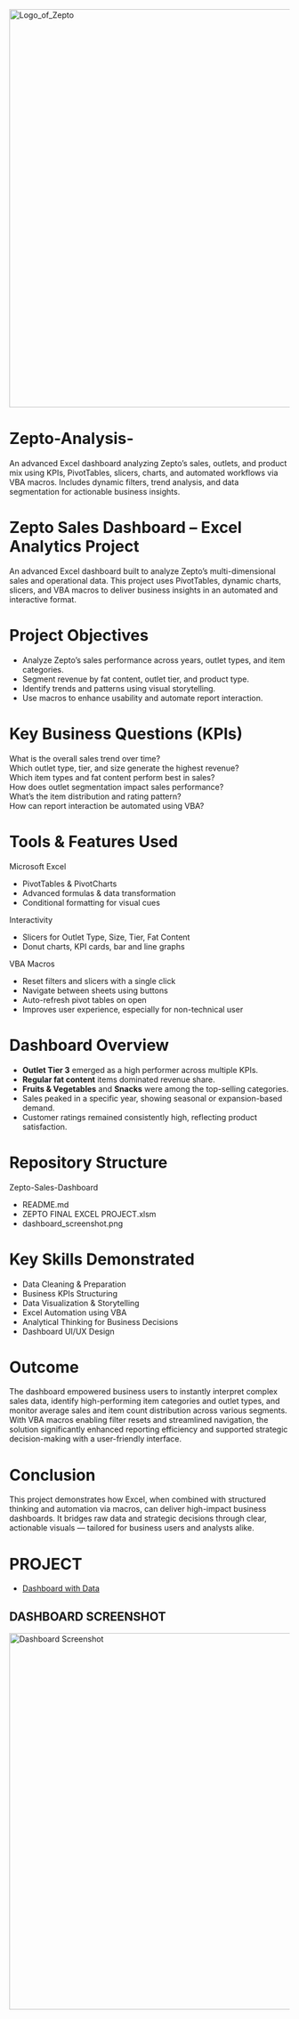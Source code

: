 <img width="1068" height="716" alt="Logo_of_Zepto" src="https://github.com/user-attachments/assets/e5aadeea-d664-43e4-bdb3-305736dfcf99" />


# Zepto-Analysis-
An advanced Excel dashboard analyzing Zepto’s sales, outlets, and product mix using KPIs, PivotTables, slicers, charts, and automated workflows via VBA macros. Includes dynamic filters, trend analysis, and data segmentation for actionable business insights.


# Zepto Sales Dashboard – Excel Analytics Project

An advanced Excel dashboard built to analyze Zepto’s multi-dimensional sales and operational data. This project uses PivotTables, dynamic charts, slicers, and VBA macros to deliver business insights in an automated and interactive format.

# Project Objectives

- Analyze Zepto’s sales performance across years, outlet types, and item categories.  
- Segment revenue by fat content, outlet tier, and product type.  
- Identify trends and patterns using visual storytelling.  
- Use macros to enhance usability and automate report interaction.


#  Key Business Questions (KPIs)

 What is the overall sales trend over time?  
 Which outlet type, tier, and size generate the highest revenue?  
 Which item types and fat content perform best in sales?  
 How does outlet segmentation impact sales performance?  
 What’s the item distribution and rating pattern?  
 How can report interaction be automated using VBA?


# Tools & Features Used

   Microsoft Excel
  - PivotTables & PivotCharts  
  - Advanced formulas & data transformation  
  - Conditional formatting for visual cues

   Interactivity
  - Slicers for Outlet Type, Size, Tier, Fat Content  
  - Donut charts, KPI cards, bar and line graphs

   VBA Macros
  - Reset filters and slicers with a single click  
  - Navigate between sheets using buttons  
  - Auto-refresh pivot tables on open  
  - Improves user experience, especially for non-technical user

# Dashboard Overview 

- **Outlet Tier 3** emerged as a high performer across multiple KPIs.  
- **Regular fat content** items dominated revenue share.  
- **Fruits & Vegetables** and **Snacks** were among the top-selling categories.  
- Sales peaked in a specific year, showing seasonal or expansion-based demand.  
- Customer ratings remained consistently high, reflecting product satisfaction.

# Repository Structure
Zepto-Sales-Dashboard
- README.md
- ZEPTO FINAL EXCEL PROJECT.xlsm
- dashboard_screenshot.png

# Key Skills Demonstrated

-  Data Cleaning & Preparation  
-  Business KPIs Structuring  
-  Data Visualization & Storytelling  
-  Excel Automation using VBA  
-  Analytical Thinking for Business Decisions  
-  Dashboard UI/UX Design

# Outcome
The dashboard empowered business users to instantly interpret complex sales data, identify high-performing item categories and outlet types, and monitor average sales and item count distribution across various segments. With VBA macros enabling filter resets and streamlined navigation, the solution significantly enhanced reporting efficiency and supported strategic decision-making with a user-friendly interface.

# Conclusion

This project demonstrates how Excel, when combined with structured thinking and automation via macros, can deliver high-impact business dashboards. It bridges raw data and strategic decisions through clear, actionable visuals — tailored for business users and analysts alike.

# PROJECT
- <a href="https://github.com/ankit200124/Zepto-Analysis-/blob/main/ZEPTO%20FINAL%20EXCEL%20PROJECT.xlsm"> Dashboard with Data</a>


## DASHBOARD SCREENSHOT
<img width="1240" height="677" alt="Dashboard Screenshot" src="https://github.com/user-attachments/assets/0cbfdbed-c1af-4d12-8522-593ccc2f2d36" />





